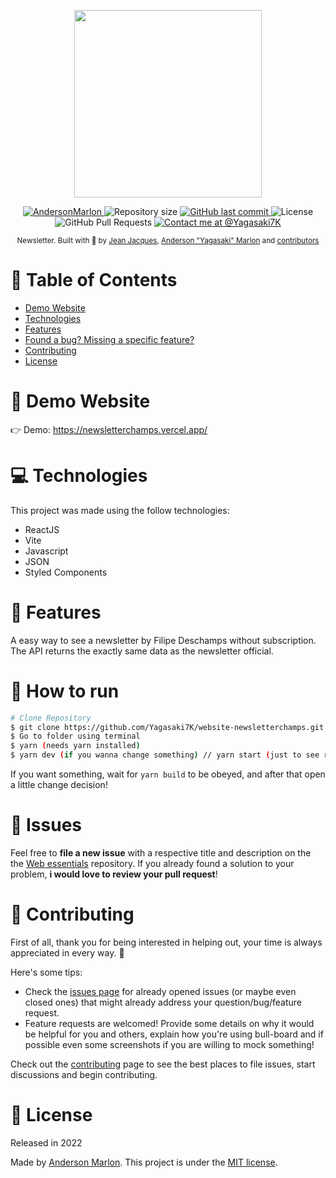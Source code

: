 <p align="center">
   <img src="https://github.com/filipedeschamps.png" width="300"/>
</p>

<p align="center">
   <a href="https://www.linkedin.com/in/andersonmarlon/">
      <img alt="AndersonMarlon" src="https://img.shields.io/badge/-AndersonMarlon-f0da50?style=flat&logo=Linkedin&logoColor=white" />
   </a>
  <img alt="Repository size" src="https://img.shields.io/github/repo-size/Yagasaki7K/website-newsletterchamps?color=f0da50">

  <a href="https://github.com/Yagasaki7K/website-newsletterchamps/commits/master">
    <img alt="GitHub last commit" src="https://img.shields.io/github/last-commit/Yagasaki7K/website-newsletterchamps?color=f0da50">
  </a>
  <img alt="License" src="https://img.shields.io/badge/license-MIT-f0da50">
  <img alt="GitHub Pull Requests" src="https://img.shields.io/github/issues-pr/Yagasaki7K/website-newsletterchamps?color=f0da50" />
  <a href="https://twitter.com/yagasaki7k">
    <img src="https://img.shields.io/twitter/follow/medusajs.svg?label=Contact%20me%20at%20@Yagasaki7K" alt="Contact me at @Yagasaki7K" />
  </a>
</p>

<div align="center">
  <sub>Newsletter. Built with 💛 by
    <a href="https://github.com/jjeanjacques10/newsletter-api">Jean Jacques</a>,
    <a href="https://github.com/Yagasaki7K">Anderson "Yagasaki" Marlon</a> and
    <a href="https://github.com/Yagasaki7K/website-newsletterchamps/graphs/contributors">
      contributors
    </a>
  </sub>
</div>

# 📌 Table of Contents

* [Demo Website](#eyes-demo-website)
* [Technologies](#computer-technologies)
* [Features](#rocket-features)
* [Found a bug? Missing a specific feature?](#bug-issues)
* [Contributing](#tada-contributing)
* [License](#closed_book-license)

# 👀 Demo Website

👉  Demo: https://newsletterchamps.vercel.app/

# 💻 Technologies

This project was made using the follow technologies:

* ReactJS
* Vite
* Javascript
* JSON
* Styled Components

# 🚀 Features

A easy way to see a newsletter by Filipe Deschamps without subscription. The API returns the exactly same data as the newsletter official.

# 🚧 How to run

```bash
# Clone Repository
$ git clone https://github.com/Yagasaki7K/website-newsletterchamps.git
$ Go to folder using terminal
$ yarn (needs yarn installed)
$ yarn dev (if you wanna change something) // yarn start (just to see running)
```

If you want something, wait for `yarn build` to be obeyed, and after that open a little change decision!

# 🐛 Issues

Feel free to **file a new issue** with a respective title and description on the the [Web essentials](https://github.com/Yagasaki7K/website-newsletterchamps/issues) repository. If you already found a solution to your problem, **i would love to review your pull request**!

# 🎉 Contributing

First of all, thank you for being interested in helping out, your time is always appreciated in every way. :100:

Here's some tips:

* Check the [issues page](https://github.com/Yagasaki7K/website-newsletterchamps/issues) for already opened issues (or maybe even closed ones) that might already address your question/bug/feature request.
* Feature requests are welcomed! Provide some details on why it would be helpful for you and others, explain how you're using bull-board and if possible even some screenshots if you are willing to mock something!

Check out the [contributing](./CONTRIBUTING.md) page to see the best places to file issues, start discussions and begin contributing.

# 📕 License

Released in 2022

Made by [Anderson Marlon](https://github.com/Yagasaki7K).
This project is under the [MIT license](./LICENSE).
